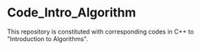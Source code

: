 # Code_Intro_Algorithm
This repository is constituted with corresponding codes in C++ to "Introduction to Algorithms".

